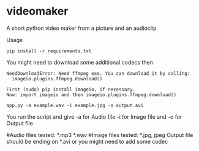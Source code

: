 # videomaker
A short python video maker from a picture and an audioclip

Usage
```
pip install -r requirements.txt
```
You might need to download some additional codecs then
```
NeedDownloadError: Need ffmpeg exe. You can download it by calling:
  imageio.plugins.ffmpeg.download()
```
```
First (sudo) pip install imageio, if necessary.
Now: import imageio and then imageio.plugins.ffmpeg.download()
```

```
app.py -a example.wav -i example.jpg -o output.avi
```
You run the script and give -a for Audio file -i for Image file and -o for Output file


#Audio files tested:
    *.mp3 
    *.wav
#Image files tested:
    *.jpg, jpeg
Output file should be ending on *.avi or you might need to add some codec
